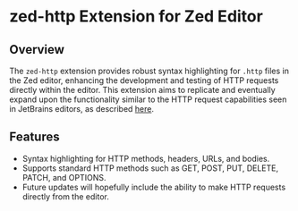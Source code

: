 # zed-http Extension for Zed Editor

## Overview
The `zed-http` extension provides robust syntax highlighting for `.http` files in the Zed editor, enhancing the development and testing of HTTP requests directly within the editor. This extension aims to replicate and eventually expand upon the functionality similar to the HTTP request capabilities seen in JetBrains editors, as described [here](https://github.com/JetBrains/http-request-in-editor-spec/blob/master/spec.md).

## Features
- Syntax highlighting for HTTP methods, headers, URLs, and bodies.
- Supports standard HTTP methods such as GET, POST, PUT, DELETE, PATCH, and OPTIONS.
- Future updates will hopefully include the ability to make HTTP requests directly from the editor.
